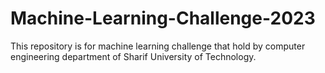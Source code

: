 # Machine-Learning-Challenge-2023
This repository is for machine learning challenge that hold by computer engineering department of Sharif University of Technology.
